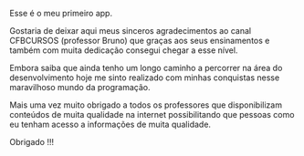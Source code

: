 Esse é o meu primeiro app.

Gostaria de deixar aqui meus sinceros agradecimentos ao canal CFBCURSOS  (professor Bruno) que graças aos seus ensinamentos e também com muita dedicação consegui chegar a esse nível.

Embora saiba que ainda tenho um longo caminho a percorrer na área do desenvolvimento hoje me sinto realizado com minhas conquistas nesse maravilhoso mundo da programação. 

Mais uma vez muito obrigado a todos os professores que disponibilizam conteúdos de muita qualidade na internet possibilitando que pessoas como eu tenham acesso a informações de muita qualidade.

Obrigado !!!

